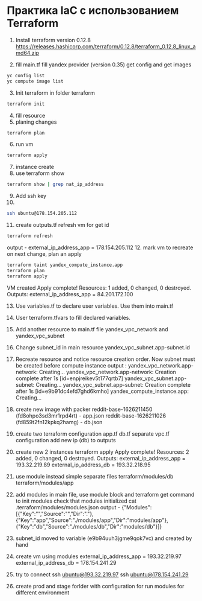 
# Практика IaC с использованием Terraform

1. Install terraform version 0.12.8
   https://releases.hashicorp.com/terraform/0.12.8/terraform_0.12.8_linux_amd64.zip

2. fill main.tf
fill yandex provider (version 0.35)
get config and get images   
```bash
yc config list  
yc compute image list
```   
3. Init terraform in folder terraform
```bash
terraform init
```
4. fill resource
5. planing changes
```bash
terraform plan
```
6. run vm
```bash
terraform apply
```
7. instance create
8. use terraform show
```bash
terraform show | grep nat_ip_address
```
9. Add ssh key
10. 
```bash
ssh ubuntu@178.154.205.112
```
11. create outputs.tf
refresh vm for get id
```bash
terraform refresh
``` 
output - external_ip_address_app = 178.154.205.112
12. mark vm to recreate on next change, plan an apply
```bash
terraform taint yandex_compute_instance.app
terraform plan
terraform apply
```
VM created
Apply complete! Resources: 1 added, 0 changed, 0 destroyed.
Outputs:
external_ip_address_app = 84.201.172.100

13. Use variables.tf to declare user variables. Use them into main.tf
14. User terraform.tfvars to fill declared variables.

15. Add another resource to main.tf file
    yandex_vpc_network and yandex_vpc_subnet
16. Change subnet_id in main resource
    yandex_vpc_subnet.app-subnet.id
17. Recreate resource and notice resource creation order. 
Now subnet must be created before compute instance
    output :
    yandex_vpc_network.app-network: Creating...
    yandex_vpc_network.app-network: Creation complete after 1s [id=enpjreikev5t177qrtb7]
    yandex_vpc_subnet.app-subnet: Creating...
    yandex_vpc_subnet.app-subnet: Creation complete after 1s [id=e9b91dc4efd7ghd6kmho]
    yandex_compute_instance.app: Creating...
18. create new image with packer
    reddit-base-1626211450  (fd8ohpo3sd3mr1rpd4rt) - app.json
    reddit-base-1626211026 (fd859t2fn12kpkq2hamg) - db.json
    
19. create two terraform configuration
    app.tf
    db.tf
    separate vpc.tf configuration
    add new ip (db) to outputs
    
20. create new 2 instances 
    terraform apply
    Apply complete! Resources: 2 added, 0 changed, 0 destroyed.
Outputs:
external_ip_address_app = 193.32.219.89
external_ip_address_db = 193.32.218.95

21. use module instead simple separate files
terraform/modules/db
terraform/modules/app

22. add modules in main file, use module block and terraform get  command to init modules
check that modules initialized
    cat .terraform/modules/modules.json
    output -
    {"Modules":[{"Key":"","Source":"","Dir":"."},{"Key":"app","Source":"./modules/app","Dir":"modules/app"},
    {"Key":"db","Source":"./modules/db","Dir":"modules/db"}]}
    
23. subnet_id moved to variable (e9b94uuh3jgme9qok7vc) and created by hand
24. create vm using modules
    external_ip_address_app = 193.32.219.97
    external_ip_address_db = 178.154.241.29
    
25. try to connect 
ssh ubuntu@193.32.219.97
ssh ubuntu@178.154.241.29
    
26. create prod and stage forlder with configuration for run modules for different environment



    
